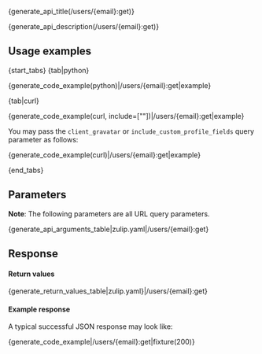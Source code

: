 {generate_api_title(/users/{email}:get)}

{generate_api_description(/users/{email}:get)}

## Usage examples

{start_tabs}
{tab|python}

{generate_code_example(python)|/users/{email}:get|example}

{tab|curl}

{generate_code_example(curl, include=[""])|/users/{email}:get|example}

You may pass the `client_gravatar` or `include_custom_profile_fields` query parameter as follows:

{generate_code_example(curl)|/users/{email}:get|example}

{end_tabs}

## Parameters

**Note**: The following parameters are all URL query parameters.

{generate_api_arguments_table|zulip.yaml|/users/{email}:get}

## Response

#### Return values

{generate_return_values_table|zulip.yaml}|/users/{email}:get}

#### Example response

A typical successful JSON response may look like:

{generate_code_example|/users/{email}:get|fixture(200)}
